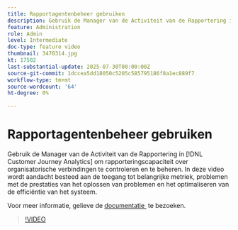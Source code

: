 ```yaml
---
title: Rapportagentenbeheer gebruiken
description: Gebruik de Manager van de Activiteit van de Rapportering in Customer Journey Analytics om rapporteringscapaciteit over organisatorische verbindingen te controleren en te beheren.
feature: Administration
role: Admin
level: Intermediate
doc-type: feature video
thumbnail: 3470314.jpg
kt: 17502
last-substantial-update: 2025-07-30T00:00:00Z
source-git-commit: 1dccea5dd18050c5205c585795186f8a1ec889f7
workflow-type: tm+mt
source-wordcount: '64'
ht-degree: 0%

---
```


# Rapportagentenbeheer gebruiken

Gebruik de Manager van de Activiteit van de Rapportering in [!DNL Customer Journey Analytics] om rapporteringscapaciteit over organisatorische verbindingen te controleren en te beheren. In deze video wordt aandacht besteed aan de toegang tot belangrijke metriek, problemen met de prestaties van het oplossen van problemen en het optimaliseren van de efficiëntie van het systeem.

Voor meer informatie, gelieve de [&#x200B; documentatie &#x200B;](https://experienceleague.adobe.com/nl/docs/analytics-platform/using/reporting-activity-manager/reporting-activity-overview) te bezoeken.

>[!VIDEO](https://video.tv.adobe.com/v/3470320/?learn=on&captions=dut)
